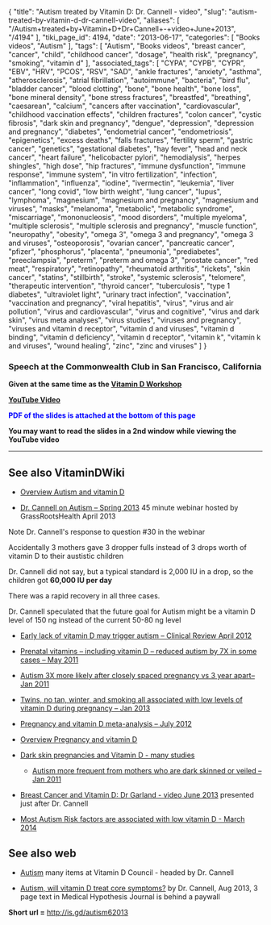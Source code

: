 {
    "title": "Autism treated by Vitamin D: Dr. Cannell - video",
    "slug": "autism-treated-by-vitamin-d-dr-cannell-video",
    "aliases": [
        "/Autism+treated+by+Vitamin+D+Dr+Cannell+-+video+June+2013",
        "/4194"
    ],
    "tiki_page_id": 4194,
    "date": "2013-06-17",
    "categories": [
        "Books videos",
        "Autism"
    ],
    "tags": [
        "Autism",
        "Books videos",
        "breast cancer",
        "cancer",
        "child",
        "childhood cancer",
        "dosage",
        "health risk",
        "pregnancy",
        "smoking",
        "vitamin d"
    ],
    "associated_tags": [
        "CYPA",
        "CYPB",
        "CYPR",
        "EBV",
        "HRV",
        "PCOS",
        "RSV",
        "SAD",
        "ankle fractures",
        "anxiety",
        "asthma",
        "atherosclerosis",
        "atrial fibrillation",
        "autoimmune",
        "bacteria",
        "bird flu",
        "bladder cancer",
        "blood clotting",
        "bone",
        "bone health",
        "bone loss",
        "bone mineral density",
        "bone stress fractures",
        "breastfed",
        "breathing",
        "caesarean",
        "calcium",
        "cancers after vaccination",
        "cardiovascular",
        "childhood vaccination effects",
        "children fractures",
        "colon cancer",
        "cystic fibrosis",
        "dark skin and pregnancy",
        "dengue",
        "depression",
        "depression and pregnancy",
        "diabetes",
        "endometrial cancer",
        "endometriosis",
        "epigenetics",
        "excess deaths",
        "falls fractures",
        "fertility sperm",
        "gastric cancer",
        "genetics",
        "gestational diabetes",
        "hay fever",
        "head and neck cancer",
        "heart failure",
        "helicobacter pylori",
        "hemodialysis",
        "herpes shingles",
        "high dose",
        "hip fractures",
        "immune dysfunction",
        "immune response",
        "immune system",
        "in vitro fertilization",
        "infection",
        "inflammation",
        "influenza",
        "iodine",
        "ivermectin",
        "leukemia",
        "liver cancer",
        "long covid",
        "low birth weight",
        "lung cancer",
        "lupus",
        "lymphoma",
        "magnesium",
        "magnesium and pregnancy",
        "magnesium and viruses",
        "masks",
        "melanoma",
        "metabolic",
        "metabolic syndrome",
        "miscarriage",
        "mononucleosis",
        "mood disorders",
        "multiple myeloma",
        "multiple sclerosis",
        "multiple sclerosis and pregnancy",
        "muscle function",
        "neuropathy",
        "obesity",
        "omega 3",
        "omega 3 and pregnancy",
        "omega 3 and viruses",
        "osteoporosis",
        "ovarian cancer",
        "pancreatic cancer",
        "pfizer",
        "phosphorus",
        "placenta",
        "pneumonia",
        "prediabetes",
        "preeclampsia",
        "preterm",
        "preterm and omega 3",
        "prostate cancer",
        "red meat",
        "respiratory",
        "retinopathy",
        "rheumatoid arthritis",
        "rickets",
        "skin cancer",
        "statins",
        "stillbirth",
        "stroke",
        "systemic sclerosis",
        "telomere",
        "therapeutic intervention",
        "thyroid cancer",
        "tuberculosis",
        "type 1 diabetes",
        "ultraviolet light",
        "urinary tract infection",
        "vaccination",
        "vaccination and pregnancy",
        "viral hepatitis",
        "virus",
        "virus and air pollution",
        "virus and cardiovascular",
        "virus and cognitive",
        "virus and dark skin",
        "virus meta analyses",
        "virus studies",
        "viruses and pregnancy",
        "viruses and vitamin d receptor",
        "vitamin d and viruses",
        "vitamin d binding",
        "vitamin d deficiency",
        "vitamin d receptor",
        "vitamin k",
        "vitamin k and viruses",
        "wound healing",
        "zinc",
        "zinc and viruses"
    ]
}


### Speech at the Commonwealth Club in San Francisco, California

 **Given at the same time as the [Vitamin D Workshop](/posts/vitamin-d-workshop)** 

 **[YouTube Video](http://youtu.be/OT3sWtTGG1k)** 

 **<span style="color:#00F;">PDF of the slides is attached at the bottom of this page</span>** 

 **You may want to read the slides in a 2nd window while viewing the YouTube video** 

---

## See also VitaminDWiki

* [Overview Autism and vitamin D](/tags/overview-autism-and-vitamin-d.html)

* [Dr. Cannell on Autism – Spring 2013](/posts/dr-cannell-on-autism-spring-2013) 45 minute webinar hosted by GrassRootsHealth April 2013 

Note Dr. Cannell's response to question #30 in the webinar

Accidentally 3 mothers gave 3 dropper fulls instead of 3 drops worth of vitamin D to their austistic children

Dr. Cannell did not say, but a typical standard is 2,000 IU in a drop, so the children got  **60,000 IU per day** 

There was a rapid recovery in all three cases.

Dr. Cannell speculated that the future goal for Autism might be a vitamin D level of 150 ng instead of the current 50-80 ng level

* [Early lack of vitamin D may trigger autism – Clinical Review April 2012](/tags/early-lack-of-vitamin-d-may-trigger-autism-clinical-review-april-2012.html)

* [Prenatal vitamins – including vitamin D – reduced autism by 7X in some cases – May 2011](/tags/prenatal-vitamins-including-vitamin-d-reduced-autism-by-7x-in-some-cases-may-2011.html)

* [Autism 3X more likely after closely spaced pregnancy vs 3 year apart– Jan 2011](/tags/autism-3x-more-likely-after-closely-spaced-pregnancy-vs-3-year-apart-jan-2011.html)

* [Twins, no tan, winter, and smoking all associated with low levels of vitamin D during pregnancy – Jan 2013](/posts/twins-no-tan-winter-and-smoking-all-associated-with-low-levels-of-vitamin-d-during-pregnancy)

* [Pregnancy and vitamin D meta-analysis – July 2012](/posts/pregnancy-and-vitamin-d-meta-analysis)

* [Overview Pregnancy and vitamin D](/tags/overview-pregnancy-and-vitamin-d.html)

* [Dark skin pregnancies and Vitamin D - many studies](/tags/dark-skin-pregnancies-and-vitamin-d-many-studies.html)

   * [Autism more frequent from mothers who are dark skinned or veiled – Jan 2011](/tags/autism-more-frequent-from-mothers-who-are-dark-skinned-or-veiled-jan-2011.html)

* [Breast Cancer and Vitamin D: Dr Garland - video June 2013](/posts/breast-cancer-and-vitamin-d-dr-garland-video) presented just after Dr. Cannell

* [Most Autism Risk factors are associated with low vitamin D - March 2014](/posts/most-autism-risk-factors-are-associated-with-low-vitamin-d)

## See also web

* [Autism](http://www.vitamindcouncil.org/?s=autism&submit=Submit) many items at Vitamin D Council  - headed by Dr. Cannell

* [Autism, will vitamin D treat core symptoms?](http://www.sciencedirect.com/science/article/pii/S0306987713002338) by Dr. Cannell, Aug 2013,  3 page text in Medical Hypothesis Journal is behind a paywall

 **Short url =**  http://is.gd/autism62013